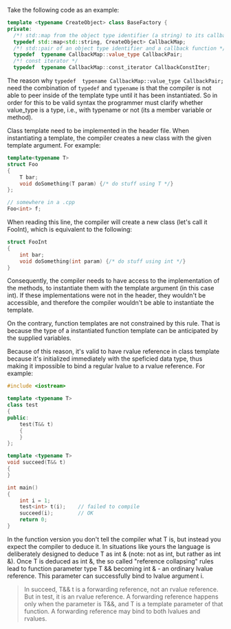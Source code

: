 Take the following code as an example:
```cpp
template <typename CreateObject> class BaseFactory {
private:
  /*! std::map from the object type identifier (a string) to its callback function */
  typedef std::map<std::string, CreateObject> CallbackMap;
  /*! std::pair of an object type identifier and a callback function */
  typedef  typename CallbackMap::value_type CallbackPair;
  /*! const iterator */
  typedef  typename CallbackMap::const_iterator CallbackConstIter;
```
The reason why `typedef  typename CallbackMap::value_type CallbackPair;` need the combination of `typedef` and `typename` is that the compiler is not able to peer inside of the template type until it has been instantiated. So in order for this to be valid syntax the programmer must clarify whether value_type is a type, i.e., with typename or not (its a member variable or method).


Class template need to be implemented in the header file. When instantiating a template, the compiler creates a new class with the given template argument. For example:
```cpp
template<typename T>
struct Foo
{
    T bar;
    void doSomething(T param) {/* do stuff using T */}
};

// somewhere in a .cpp
Foo<int> f; 
```
When reading this line, the compiler will create a new class (let's call it FooInt), which is equivalent to the following:
```cpp
struct FooInt
{
    int bar;
    void doSomething(int param) {/* do stuff using int */}
}
```
Consequently, the compiler needs to have access to the implementation of the methods, to instantiate them with the template argument (in this case int). If these implementations were not in the header, they wouldn't be accessible, and therefore the compiler wouldn't be able to instantiate the template.

On the contrary, function templates are not constrained by this rule. That is because the type of a instantiated function template can be anticipated by the supplied variables.

Because of this reason, it's valid to have rvalue reference in class template because it's initialized immediately with the speficied data type, thus making it impossible to bind a regular lvalue to a rvalue reference. For example:
```cpp
#include <iostream>

template <typename T>
class test
{
public:
    test(T&& t)
    {
    }
};

template <typename T>
void succeed(T&& t)
{
}

int main()
{
    int i = 1;
    test<int> t(i);    // failed to compile
    succeed(i);        // OK
    return 0;
}
```
In the function version you don't tell the compiler what T is, but instead you expect the compiler to deduce it. In situations like yours the language is deliberately designed to deduce T as int & (note: not as int, but rather as int &). Once T is deduced as int &, the so called "reference collapsing" rules lead to function parameter type T && becoming int & - an ordinary lvalue reference. This parameter can successfully bind to lvalue argument i.

>In succeed, T&& t is a forwarding reference, not an rvalue reference. But in test, it is an rvalue reference. A forwarding reference happens only when the parameter is T&&, and T is a template parameter of that function. A forwarding reference may bind to both lvalues and rvalues.
